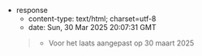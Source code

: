- response
    - content-type: text/html; charset=utf-8
    - date: Sun, 30 Mar 2025 20:07:31 GMT
    > - Voor het laats aangepast op 30 maart 2025